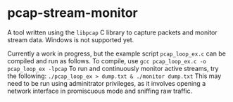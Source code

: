 # pcap-stream-monitor
A tool written using the `libpcap` C library to capture packets and monitor stream data. Windows is not supported yet.

Currently a work in progress, but the example script `pcap_loop_ex.c` can be compiled and run as follows. To compile, use
`gcc pcap_loop_ex.c -o pcap_loop_ex -lpcap`
To run and continuously monitor active streams, try the following:
`./pcap_loop_ex > dump.txt & ./monitor dump.txt`
This may need to be run using adminitrator privileges, as it involves opening a network interface in promiscuous mode and sniffing raw traffic. 

